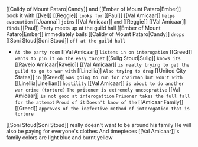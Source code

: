 [[Calidy of Mount Pataro|Candy]] and [[Ember of Mount Pataro|Ember]] book it with [[Nel]]
[[Reggie]] `looks for` [[Paul]]
[[Val Amicaar]] `helps evacuation`
[[Joanna]] `joins` [[Val Amicaar]] `and` [[Reggie]]
[[Val Amicaar]] `finds` [[Paul]]
Party meets up at the guild hall
[[Ember of Mount Pataro|Ember]] immediately bails
[[Calidy of Mount Pataro|Candy]] `drops` [[Soni Stoud|Soni Stoud]] `off at the guild hall`
- `At the party room`
[[Val Amicaar]] `listens in on interogation`
[[Greed]] `wants to pin it on the easy target`
[[Sulig Stoud|Sulig]] `knows its` [[Raveio Amicaar|Raveio]]
[[Val Amicaar]] `is really trying to get the guild to go to war with` [[Linellia]]
`Also trying to drag` [[United City States]] `in`
[[Greed]] `was going to run for chairman but won't with` [[Linellia|Linellian]] `hostility`
[[Val Amicaar]] `is about to do another war crime (torture)`
`The prisoner is extremely uncooprative`
[[Val Amicaar]] `is not good at interogattion`
`Prisoner takes the full fall for the attempt`
`Proud of it`
`Doesn't know of the` [[Amicaar Family]]
[[Greed]] `approves of the inefective method of interogation that is torture`

[[Soni Stoud|Soni Stoud]] really doesn't want to be around his family
He will also be paying for everyone's clothes
And timepieces
[[Val Amicaar]]'s family colors are light blue and burnt yellow
